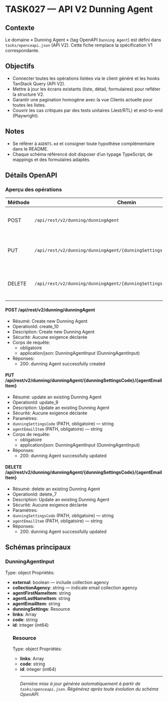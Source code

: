 # TASK027 — API V2 Dunning Agent

## Contexte
Le domaine « Dunning Agent » (tag OpenAPI `Dunning Agent`) est défini dans `tasks/openceapi.json` (API V2). Cette fiche remplace la spécification V1 correspondante.

## Objectifs
- Connecter toutes les opérations listées via le client généré et les hooks TanStack Query (API V2).
- Mettre à jour les écrans existants (liste, détail, formulaires) pour refléter la structure V2.
- Garantir une pagination homogène avec la vue Clients actuelle pour toutes les listes.
- Couvrir les cas critiques par des tests unitaires (Jest/RTL) et end-to-end (Playwright).

## Notes
- Se référer à `AGENTS.md` et consigner toute hypothèse complémentaire dans le README.
- Chaque schéma référencé doit disposer d’un typage TypeScript, de mappings et des formulaires adaptés.

## Détails OpenAPI

### Aperçu des opérations

| Méthode | Chemin | Résumé | OperationId |
| --- | --- | --- | --- |
| POST | `/api/rest/v2/dunning/dunningAgent` | Create new Dunning Agent | create_10 |
| PUT | `/api/rest/v2/dunning/dunningAgent/{dunningSettingsCode}/{agentEmailItem}` | update an existing Dunning Agent | update_9 |
| DELETE | `/api/rest/v2/dunning/dunningAgent/{dunningSettingsCode}/{agentEmailItem}` | delete an existing Dunning Agent | delete_7 |

#### POST /api/rest/v2/dunning/dunningAgent

- Résumé: Create new Dunning Agent
- OperationId: create_10
- Description: Create new Dunning Agent
- Sécurité: Aucune exigence déclarée
- Corps de requête:
  - obligatoire
  - application/json: DunningAgentInput (DunningAgentInput)
- Réponses:
  - 200: dunning Agent successfully created

#### PUT /api/rest/v2/dunning/dunningAgent/{dunningSettingsCode}/{agentEmailItem}

- Résumé: update an existing Dunning Agent
- OperationId: update_9
- Description: Update an existing Dunning Agent
- Sécurité: Aucune exigence déclarée
- Paramètres:
- `dunningSettingsCode` (PATH, obligatoire) — string
- `agentEmailItem` (PATH, obligatoire) — string
- Corps de requête:
  - obligatoire
  - application/json: DunningAgentInput (DunningAgentInput)
- Réponses:
  - 200: dunning Agent successfully updated

#### DELETE /api/rest/v2/dunning/dunningAgent/{dunningSettingsCode}/{agentEmailItem}

- Résumé: delete an existing Dunning Agent
- OperationId: delete_7
- Description: Update an existing Dunning Agent
- Sécurité: Aucune exigence déclarée
- Paramètres:
- `dunningSettingsCode` (PATH, obligatoire) — string
- `agentEmailItem` (PATH, obligatoire) — string
- Réponses:
  - 200: dunning Agent successfully updated

## Schémas principaux

### DunningAgentInput
Type: object
Propriétés:
- **external**: boolean — include collection agency
- **collectionAgency**: string — indicate email collection agency
- **agentFirstNameItem**: string
- **agentLastNameItem**: string
- **agentEmailItem**: string
- **dunningSettings**: Resource
- **links**: Array<object>
- **code**: string
- **id**: integer (int64)

### Resource
Type: object
Propriétés:
- **links**: Array<object>
- **code**: string
- **id**: integer (int64)

---

_Dernière mise à jour générée automatiquement à partir de `tasks/openceapi.json`. Régénérez après toute évolution du schéma OpenAPI._
